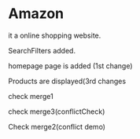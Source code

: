 # Amazon
it a online shopping website.

SearchFilters added.

homepage page is added (1st change)

Products are displayed(3rd changes

check merge1

check merge3(conflictCheck)

Check merge2(conflict demo)